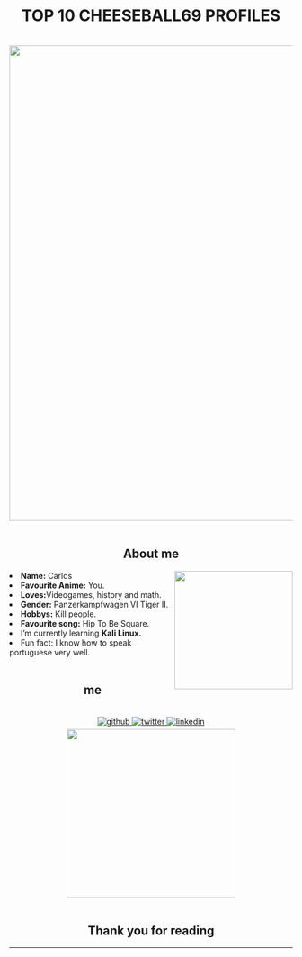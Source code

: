 <h1 align="center">TOP 10 CHEESEBALL69 PROFILES</h1>
<body>
<br>
<div align="center">
<img src="https://delagoabayworld.files.wordpress.com/2011/10/329251_236304643086037_100001195092376_580229_964970982_o.jpg" width="845" >
</div>
<br>


<h2 align="center"> About me</h2>
<div>
<img src="https://49d0798c72.clvaw-cdnwnd.com/30f74f6a36799165f8024223ad61e71a/200000124-8e1d68f12e/texto%20--%20Mocidade%20Portuguesa.jpg?ph=49d0798c72" align="right" width="210" >
<li>
<b>Name:</b> Carlos</li>
<li>
<b>Favourite Anime:</b> You.
</li>
<li>
<b>Loves:</b>Videogames, history and math.
</li>
<li>
<b>Gender:</b> Panzerkampfwagen VI Tiger II.
</li>
<li>
<b>Hobbys:</b> Kill people.
</li>
<li>
<b>Favourite song:</b> Hip To Be Square.
</li>
<li>I’m currently learning <b> Kali Linux.</b>
</li>
<li>Fun fact: </b>I know how to speak portuguese very well.</b>
</li>

</div>

<br>

<h2 align ="center"> me </h2>
<br> 
<div align="center">
<a href="https://github.com/CarlosXSU" target="_blank">
<img src=https://img.shields.io/badge/github-%2324292e.svg?&style=for-the-badge&logo=github&logoColor=white alt=github style="margin-bottom: 5px;" />
</a>
<a href="https://twitter.com/N4XSU" target="_blank">
<img src=https://img.shields.io/badge/twitter-%2300acee.svg?&style=for-the-badge&logo=twitter&logoColor=white alt=twitter style="margin-bottom: 5px;" />
</a>
<a href="https://soundcloud.com/n4xsu" target="_blank">
<img src=https://img.shields.io/badge/SoundCloud-FF3300?style=for-the-badge&logo=soundcloud&logoColor=white alt=linkedin style="margin-bottom: 5px;" />
</a>  <br><img src = "https://live.staticflickr.com/2879/12115914393_6ee9bc1862_b.jpg" width = "300"/>
</div>  



</div>  
<br>
<div>
<h2 align="center">Thank you for reading</h2>
<hr>
